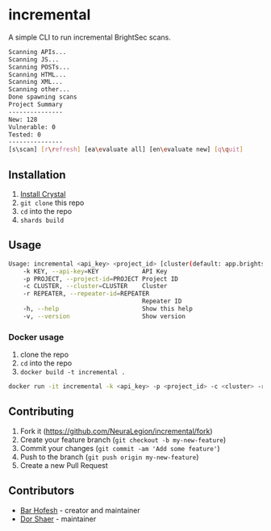 # incremental

A simple CLI to run incremental BrightSec scans.

```bash
Scanning APIs...
Scanning JS...
Scanning POSTs...
Scanning HTML...
Scanning XML...
Scanning other...
Done spawning scans
Project Summary
---------------
New: 128
Vulnerable: 0
Tested: 0
---------------
[s\scan] [r\refresh] [ea\evaluate all] [en\evaluate new] [q\quit]
```

## Installation

1. [Install Crystal](https://crystal-lang.org/docs/installation/)
2. `git clone` this repo
3. `cd` into the repo
4. `shards build`

## Usage

```bash
Usage: incremental <api_key> <project_id> [cluster(default: app.brightsec.com)] [repeater_id]
    -k KEY, --api-key=KEY            API Key
    -p PROJECT, --project-id=PROJECT Project ID
    -c CLUSTER, --cluster=CLUSTER    Cluster
    -r REPEATER, --repeater-id=REPEATER
                                     Repeater ID
    -h, --help                       Show this help
    -v, --version                    Show version
```

### Docker usage

1. clone the repo
2. `cd` into the repo
3. `docker build -t incremental .`

```bash
docker run -it incremental -k <api_key> -p <project_id> -c <cluster> -r <repeater_id>
```

## Contributing

1. Fork it (<https://github.com/NeuraLegion/incremental/fork>)
2. Create your feature branch (`git checkout -b my-new-feature`)
3. Commit your changes (`git commit -am 'Add some feature'`)
4. Push to the branch (`git push origin my-new-feature`)
5. Create a new Pull Request

## Contributors

- [Bar Hofesh](https://github.com/bararchy) - creator and maintainer
- [Dor Shaer](https://github.com/dorshaer) - maintainer
